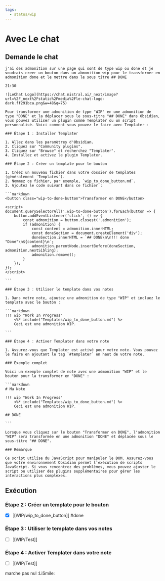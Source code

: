 ```yaml
---
tags:
  - status/wip
---
```

# Avec Le chat 
## Demande le chat 

``````ad-info
j'ai des admonition sur une page qui sont de type wip ou done et je voudrais creer un bouton dans un abmonition wip pour le transformer en admonition done et le mettre dans le sous titre ## DONE

21:30

![LeChat Logo](https://chat.mistral.ai/_next/image?url=%2F_next%2Fstatic%2Fmedia%2Fle-chat-logo-dark.ff291bca.png&w=48&q=75)

Pour transformer une admonition de type "WIP" en une admonition de type "DONE" et la déplacer sous le sous-titre "## DONE" dans Obsidian, vous pouvez utiliser un plugin comme Templater ou un script personnalisé. Voici comment vous pouvez le faire avec Templater :

### Étape 1 : Installer Templater

1. Allez dans les paramètres d'Obsidian.
2. Cliquez sur "Community plugins".
3. Cliquez sur "Browse" et recherchez "Templater".
4. Installez et activez le plugin Templater.

### Étape 2 : Créer un template pour le bouton

1. Créez un nouveau fichier dans votre dossier de templates (généralement `Templates`).
2. Nommez ce fichier, par exemple, `wip_to_done_button.md`.
3. Ajoutez le code suivant dans ce fichier :

```markdown
<button class="wip-to-done-button">Transformer en DONE</button>

<script>
document.querySelectorAll('.wip-to-done-button').forEach(button => {
    button.addEventListener('click', () => {
        const admonition = button.closest('.admonition');
        if (admonition) {
            const content = admonition.innerHTML;
            const doneSection = document.createElement('div');
            doneSection.innerHTML = `## DONE\n\n!!! done "Done"\n${content}\n`;
            admonition.parentNode.insertBefore(doneSection, admonition.nextSibling);
            admonition.remove();
        }
    });
});
</script>

```

### Étape 3 : Utiliser le template dans vos notes

1. Dans votre note, ajoutez une admonition de type "WIP" et incluez le template avec le bouton :

```markdown
!!! wip "Work In Progress"
    <%* include("Templates/wip_to_done_button.md") %>
    Ceci est une admonition WIP.

```

### Étape 4 : Activer Templater dans votre note

1. Assurez-vous que Templater est activé pour votre note. Vous pouvez le faire en ajoutant le tag `#templater` en haut de votre note.

### Exemple complet

Voici un exemple complet de note avec une admonition "WIP" et le bouton pour la transformer en "DONE" :

```markdown
# Ma Note

!!! wip "Work In Progress"
    <%* include("Templates/wip_to_done_button.md") %>
    Ceci est une admonition WIP.

## DONE

```

Lorsque vous cliquez sur le bouton "Transformer en DONE", l'admonition "WIP" sera transformée en une admonition "DONE" et déplacée sous le sous-titre "## DONE".

### Remarque

Ce script utilise du JavaScript pour manipuler le DOM. Assurez-vous que votre environnement Obsidian permet l'exécution de scripts JavaScript. Si vous rencontrez des problèmes, vous pouvez ajuster le script ou utiliser des plugins supplémentaires pour gérer les interactions plus complexes.
``````

## Exécution

### Étape 2 : Créer un template pour le bouton
- [x] [[WIP/wip_to_done_button]] #done 

### Étape 3 : Utiliser le template dans vos notes
- [ ] [[WIP/Test]]
### Étape 4 : Activer Templater dans votre note
- [ ] [[WIP/Test]]

marche pas 
nul :LiSmile:

